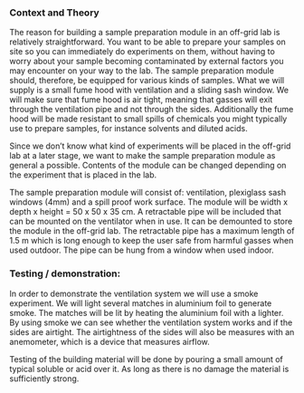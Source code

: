 ### Context and Theory

The reason for building a sample preparation module in an off-grid lab is relatively straightforward. You want to be able to prepare your samples on site so you can immediately do experiments on them, without having to worry about your sample becoming contaminated by external factors you may encounter on your way to the lab. The sample preparation module should, therefore, be equipped for various kinds of samples. What we will supply is a small fume hood with ventilation and a sliding sash window. We will make sure that fume hood is air tight, meaning that gasses will exit through the ventilation pipe and not through the sides. Additionally the fume hood will be made resistant to small spills of chemicals you might typically use to prepare samples, for instance solvents and diluted acids.

Since we don’t know what kind of experiments will be placed in the off-grid lab at a later stage, we want to make the sample preparation module as general a possible. Contents of the module can be changed depending on the experiment that is placed in the lab. 

The sample preparation module will consist of: ventilation, plexiglass sash windows (4mm) and a spill proof work surface.
The module will be width x depth x height = 50 x 50 x 35 cm. A retractable pipe will be included that can be mounted on the ventilator when in use. It can be demounted to store the module in the off-grid lab. The retractable pipe has a maximum length of 1.5 m which is long enough to keep the user safe from harmful gasses when used outdoor. The pipe can be hung from a window when used indoor. 

### Testing / demonstration:

In order to demonstrate the ventilation system we will use a smoke experiment. We will light several matches in aluminium foil to generate smoke. The matches will be lit by heating the aluminium foil with a lighter. By using smoke we can see whether the ventilation system works and if the sides are airtight. The airtightness of the sides will also be measures with an anemometer, which is a device that measures airflow.

Testing of the building material will be done by pouring a small amount of typical soluble or acid over it. As long as there is no damage the material is sufficiently strong.
